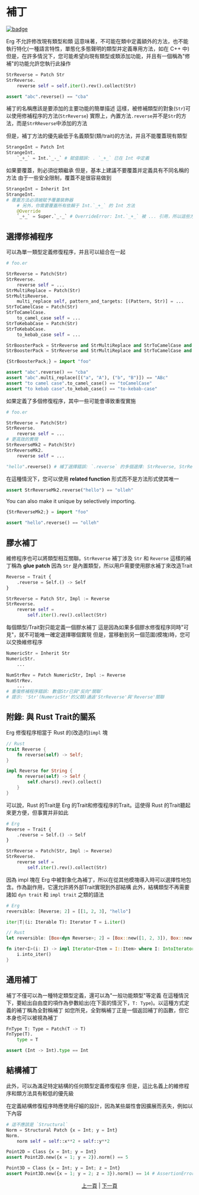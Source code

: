 # 補丁

[![badge](https://img.shields.io/endpoint.svg?url=https%3A%2F%2Fgezf7g7pd5.execute-api.ap-northeast-1.amazonaws.com%2Fdefault%2Fsource_up_to_date%3Fowner%3Derg-lang%26repos%3Derg%26ref%3Dmain%26path%3Ddoc/EN/syntax/type/07_patch.md%26commit_hash%3D8673a0ce564fd282d0ca586642fa7f002e8a3c50)](https://gezf7g7pd5.execute-api.ap-northeast-1.amazonaws.com/default/source_up_to_date?owner=erg-lang&repos=erg&ref=main&path=doc/EN/syntax/type/07_patch.md&commit_hash=8673a0ce564fd282d0ca586642fa7f002e8a3c50)

Erg 不允許修改現有類型和類
這意味著，不可能在類中定義額外的方法，也不能執行特化(一種語言特性，單態化多態聲明的類型并定義專用方法，如在 C++ 中)
但是，在許多情況下，您可能希望向現有類型或類添加功能，并且有一個稱為"修補"的功能允許您執行此操作

```python
StrReverse = Patch Str
StrReverse.
    reverse self = self.iter().rev().collect(Str)

assert "abc".reverse() == "cba"
```

補丁的名稱應該是要添加的主要功能的簡單描述
這樣，被修補類型的對象(`Str`)可以使用修補程序的方法(`StrReverse`)
實際上，內置方法`.reverse`并不是`Str`的方法，而是`StrRReverse`中添加的方法

但是，補丁方法的優先級低于名義類型(類/trait)的方法，并且不能覆蓋現有類型

```python
StrangeInt = Patch Int
StrangeInt.
    `_+_` = Int.`_-_` # 賦值錯誤: . `_+_` 已在 Int 中定義
```

如果要覆蓋，則必須從類繼承
但是，基本上建議不要覆蓋并定義具有不同名稱的方法
由于一些安全限制，覆蓋不是很容易做到

```python
StrangeInt = Inherit Int
StrangeInt.
# 覆蓋方法必須被賦予覆蓋裝飾器
    # 另外，你需要覆蓋所有依賴于 Int.`_+_` 的 Int 方法
    @Override
    `_+_` = Super.`_-_` # OverrideError: Int.`_+_` 被 ... 引用，所以這些方法也必須被覆蓋
```

## 選擇修補程序

可以為單一類型定義修復程序，并且可以組合在一起

```python
# foo.er

StrReverse = Patch(Str)
StrReverse.
    reverse self = ...
StrMultiReplace = Patch(Str)
StrMultiReverse.
    multi_replace self, pattern_and_targets: [(Pattern, Str)] = ...
StrToCamelCase = Patch(Str)
StrToCamelCase.
    to_camel_case self = ...
StrToKebabCase = Patch(Str)
StrToKebabCase.
    to_kebab_case self = ...

StrBoosterPack = StrReverse and StrMultiReplace and StrToCamelCase and StrToKebabCase
StrBoosterPack = StrReverse and StrMultiReplace and StrToCamelCase and StrToKebabCase
```

```python
{StrBoosterPack;} = import "foo"

assert "abc".reverse() == "cba"
assert "abc".multi_replace([("a", "A"), ("b", "B")]) == "ABc"
assert "to camel case".to_camel_case() == "toCamelCase"
assert "to kebab case".to_kebab_case() == "to-kebab-case"
```

如果定義了多個修復程序，其中一些可能會導致重復實施

```python
# foo.er

StrReverse = Patch(Str)
StrReverse.
    reverse self = ...
# 更高效的實現
StrReverseMk2 = Patch(Str)
StrReverseMk2.
    reverse self = ...

"hello".reverse() # 補丁選擇錯誤: `.reverse` 的多個選擇: StrReverse, StrReverseMk2
```

在這種情況下，您可以使用 __related function__ 形式而不是方法形式使其唯一

```python
assert StrReverseMk2.reverse("hello") == "olleh"
```

You can also make it unique by selectively importing.

```python
{StrReverseMk2;} = import "foo"

assert "hello".reverse() == "olleh"
```

## 膠水補丁

維修程序也可以將類型相互關聯。`StrReverse` 補丁涉及 `Str` 和 `Reverse`
這樣的補丁稱為 __glue patch__
因為 `Str` 是內置類型，所以用戶需要使用膠水補丁來改造Trait

```python
Reverse = Trait {
    .reverse = Self.() -> Self
}

StrReverse = Patch Str, Impl := Reverse
StrReverse.
    reverse self =
        self.iter().rev().collect(Str)
```

每個類型/Trait對只能定義一個膠水補丁
這是因為如果多個膠水修復程序同時"可見"，就不可能唯一確定選擇哪個實現
但是，當移動到另一個范圍(模塊)時，您可以交換維修程序

```python
NumericStr = Inherit Str
NumericStr.
    ...

NumStrRev = Patch NumericStr, Impl := Reverse
NumStrRev.
    ...
# 重復修補程序錯誤: 數值Str已與"反向"關聯`
# 提示: 'Str'(NumericStr'的父類)通過'StrReverse'與'Reverse'關聯
```

## 附錄: 與 Rust Trait的關系

Erg 修復程序相當于 Rust 的(改造的)`impl` 塊

```rust
// Rust
trait Reverse {
    fn reverse(self) -> Self;
}

impl Reverse for String {
    fn reverse(self) -> Self {
        self.chars().rev().collect()
    }
}
```

可以說，Rust 的Trait是 Erg 的Trait和修復程序的Trait。這使得 Rust 的Trait聽起來更方便，但事實并非如此

```python
# Erg
Reverse = Trait {
    .reverse = Self.() -> Self
}

StrReverse = Patch(Str, Impl := Reverse)
StrReverse.
    reverse self =
        self.iter().rev().collect(Str)
```

因為 impl 塊在 Erg 中被對象化為補丁，所以在從其他模塊導入時可以選擇性地包含。作為副作用，它還允許將外部Trait實現到外部結構
此外，結構類型不再需要諸如 `dyn trait` 和 `impl trait` 之類的語法

```python
# Erg
reversible: [Reverse; 2] = [[1, 2, 3], "hello"]

iter|T|(i: Iterable T): Iterator T = i.iter()
```

```rust
// Rust
let reversible: [Box<dyn Reverse>; 2] = [Box::new([1, 2, 3]), Box::new("hello")];

fn iter<I>(i: I) -> impl Iterator<Item = I::Item> where I: IntoIterator {
    i.into_iter()
}
```

## 通用補丁

補丁不僅可以為一種特定類型定義，還可以為"一般功能類型"等定義
在這種情況下，要給出自由度的項作為參數給出(在下面的情況下，`T: Type`)。以這種方式定義的補丁稱為全對稱補丁
如您所見，全對稱補丁正是一個返回補丁的函數，但它本身也可以被視為補丁

```python
FnType T: Type = Patch(T -> T)
FnType(T).
    type = T

assert (Int -> Int).type == Int
```

## 結構補丁

此外，可以為滿足特定結構的任何類型定義修復程序
但是，這比名義上的維修程序和類方法具有較低的優先級

在定義結構修復程序時應使用仔細的設計，因為某些屬性會因擴展而丟失，例如以下內容

```python
# 這不應該是 `Structural`
Norm = Structural Patch {x = Int; y = Int}
Norm.
    norm self = self::x**2 + self::y**2

Point2D = Class {x = Int; y = Int}
assert Point2D.new({x = 1; y = 2}).norm() == 5

Point3D = Class {x = Int; y = Int; z = Int}
assert Point3D.new({x = 1; y = 2; z = 3}).norm() == 14 # AssertionError:
```

<p align='center'>
    <a href='./06_nst_vs_sst.md'>上一頁</a> | <a href='./08_value.md'>下一頁</a>
</p>
